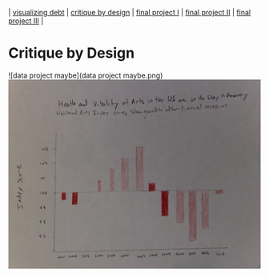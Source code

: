 | [visualizing debt](visualizing-government-debt) | [critique by design](critique-by-design) | [final project I](final-project-part-one) | [final project II](final-project-part-two) | [final project III](final-project-part-three) |

# Critique by Design
![data project maybe](data project maybe.png)
![IMG-6314](IMG-6314.jpg)
<div class="flourish-embed flourish-chart" data-src="visualisation/12677254"><script src="https://public.flourish.studio/resources/embed.js"></script></div>
